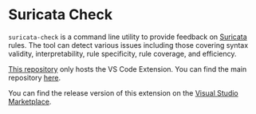 # Suricata Check

`suricata-check` is a command line utility to provide feedback on [Suricata](https://github.com/OISF/suricata) rules.
The tool can detect various issues including those covering syntax validity, interpretability, rule specificity, rule coverage, and efficiency.

[This repository](https://github.com/Koen1999/vscode-suricata-check-extension) only hosts the VS Code Extension. You can find the main repository [here](https://github.com/Koen1999/suricata-check).

You can find the release version of this extension on the [Visual Studio Marketplace](https://marketplace.visualstudio.com/items?itemName=Koen1999.suricata-check).

